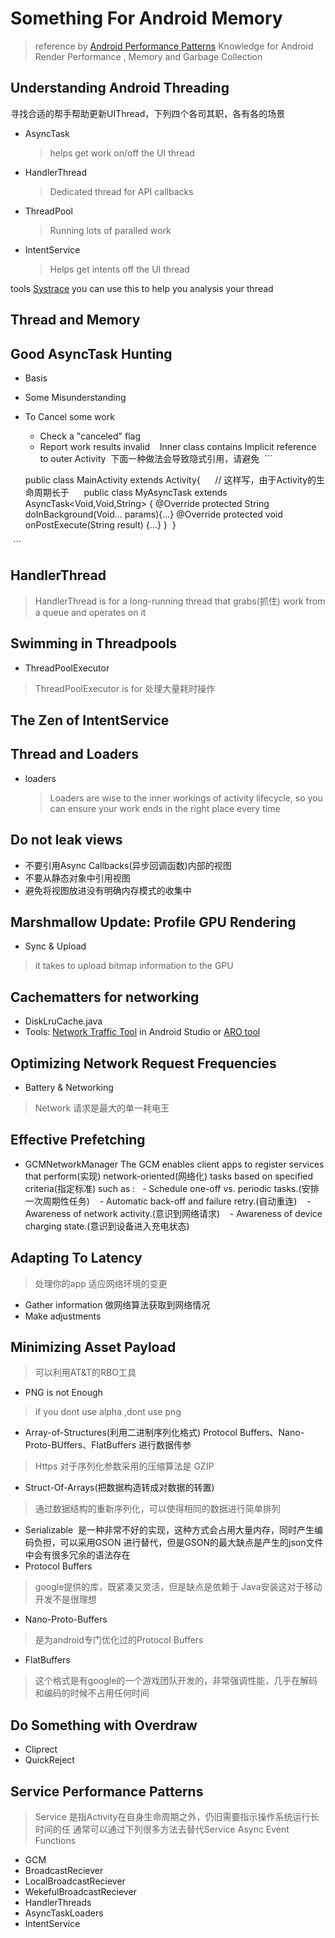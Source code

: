 # Something For Android Memory
> reference by [Android Performance Patterns](https://www.youtube.com/playlist?list=PLWz5rJ2EKKc9CBxr3BVjPTPoDPLdPIFCE)
> Knowledge for Android Render Performance , Memory and Garbage Collection

## Understanding Android Threading
寻找合适的帮手帮助更新UIThread，下列四个各司其职，各有各的场景
- AsyncTask
  > helps get work on/off the UI thread
- HandlerThread
  > Dedicated thread for API callbacks
- ThreadPool
  > Running lots of paralled work
- IntentService
  > Helps get intents off the UI thread
  
tools [Systrace](https://developer.android.com/studio/profile/systrace.html?utm_campaign=app_series_systrace_021816&utm_source=gdev&utm_medium=yt-annt)
you can use this to help you analysis your thread 
## Thread and Memory
## Good AsyncTask Hunting

- Basis
- Some Misunderstanding
- To Cancel some work
    - Check a "canceled" flag
    - Report work results invalid
  
  Inner class contains Implicit reference to outer Activity
  下面一种做法会导致隐式引用，请避免
  ```
  
  public class MainActivity extends Activity{
      // 这样写，由于Activity的生命周期长于
      public class MyAsyncTask extends AsyncTask<Void,Void,String> { 
          @Override protected String doInBackground(Void... params){...}
          @Override protected void onPostExecute(String result) {...}
      }
  }
  
  ```
  
## HandlerThread
> HandlerThread is for a long-running thread that grabs(抓住) work from a queue and operates on it
  
## Swimming in Threadpools

- ThreadPoolExecutor
> ThreadPoolExecutor is for 处理大量耗时操作
## The Zen of IntentService
## Thread and Loaders

- loaders
  > Loaders are wise to the inner workings of activity lifecycle, so you can ensure your work ends in the right place every time
  
## Do not leak views

- 不要引用Async Callbacks(异步回调函数)内部的视图
- 不要从静态对象中引用视图
- 避免将视图放进没有明确内存模式的收集中

## Marshmallow Update: Profile GPU Rendering

- Sync & Upload
> it takes to upload bitmap information to the GPU

## Cachematters for networking 
- DiskLruCache.java
- Tools: [Network Traffic Tool](https://developer.android.com/studio/profile/ddms.html#network?utm_campaign=android_series_#cachematters_for_networking_101315&utm_source=anddev&utm_medium=yt-annt) in Android Studio or [ARO tool](https://developer.att.com/application-resource-optimizer?utm_campaign=android_series_#cachematters_for_networking_101315&utm_source=anddev&utm_medium=yt-annt)

## Optimizing Network Request Frequencies

- Battery & Networking 
> Network 请求是最大的单一耗电王 

## Effective Prefetching
- GCMNetworkManager
The GCM enables client apps to register services that perform(实现) network-oriented(网络化) tasks based on specified criteria(指定标准) such as :
    - Schedule one-off vs. periodic tasks.(安排一次周期性任务)
    - Automatic back-off and failure retry.(自动重连)
    - Awareness of network activity.(意识到网络请求)
    - Awareness of device charging state.(意识到设备进入充电状态)

## Adapting To Latency
> 处理你的app 适应网络环境的变更
- Gather information 做网络算法获取到网络情况
- Make adjustments 

## Minimizing Asset Payload
> 可以利用AT&T的RBO工具

- PNG is not Enough 
> if you dont use alpha ,dont use png
- Array-of-Structures(利用二进制序列化格式) Protocol Buffers、Nano-Proto-BUffers、FlatBuffers 进行数据传参 
> Https 对于序列化参数采用的压缩算法是 GZIP
- Struct-Of-Arrays(把数据构造转成对数据的转置)
> 通过数据结构的重新序列化，可以使得相同的数据进行简单排列
- Serializable  是一种非常不好的实现，这种方式会占用大量内存，同时产生编码负担，可以采用GSON 进行替代，但是GSON的最大缺点是产生的json文件中会有很多冗余的语法存在
- Protocol Buffers 
> google提供的库，既紧凑又灵活，但是缺点是依赖于 Java安装这对于移动开发不是很理想
- Nano-Proto-Buffers
> 是为android专门优化过的Protocol Buffers 
- FlatBuffers
> 这个格式是有google的一个游戏团队开发的，非常强调性能，几乎在解码和编码的时候不占用任何时间

## Do Something with Overdraw

- Cliprect
- QuickReject

## Service Performance Patterns
> Service 是指Activity在自身生命周期之外，仍旧需要指示操作系统运行长时间的任
通常可以通过下列很多方法去替代Service
  Async Event Functions
  - GCM
  - BroadcastReciever
  - LocalBroadcastReciever
  - WekefulBroadcastReciever
  - HandlerThreads
  - AsyncTaskLoaders
  - IntentService

